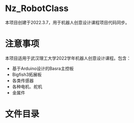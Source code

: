 # Nz_RobotClass
本项目创建于2022.3.7，用于机器人创意设计课程项目代码同步。

# 注意事项
本项目适用于武汉理工大学2022学年机器人创意设计课程。包含：
- 基于Arduino设计的Basra主控板
- Bigfish3拓展板
- 各类传感器
- 各种电机、舵机
- 金属件

# 文件目录
